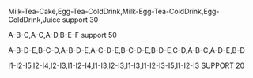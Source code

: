 

Milk-Tea-Cake,Egg-Tea-ColdDrink,Milk-Egg-Tea-ColdDrink,Egg-ColdDrink,Juice
support 30

A-B-C,A-C,A-D,B-E-F
support 50


A-B-D-E,B-C-D,A-B-D-E,A-C-D-E,B-C-D-E,B-D-E,C-D,A-B-C,A-D-E,B-D

I1-I2-I5,I2-I4,I2-I3,I1-I2-I4,I1-I3,I2-I3,I1-I3,I1-I2-I3-I5,I1-I2-I3
SUPPORT 20


